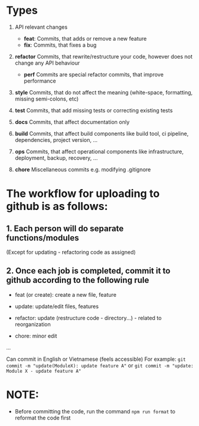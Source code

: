 # Types

1. API relevant changes

   - **feat**: Commits, that adds or remove a new feature
   - **fix**: Commits, that fixes a bug

2. **refactor** Commits, that rewrite/restructure your code, however does not change any API behaviour

   - **perf** Commits are special refactor commits, that improve performance

3. **style** Commits, that do not affect the meaning (white-space, formatting, missing semi-colons, etc)

4. **test** Commits, that add missing tests or correcting existing tests

5. **docs** Commits, that affect documentation only

6. **build** Commits, that affect build components like build tool, ci pipeline, dependencies, project version, ...

7. **ops** Commits, that affect operational components like infrastructure, deployment, backup, recovery, ...

8. **chore** Miscellaneous commits e.g. modifying .gitignore

# The workflow for uploading to github is as follows:

## 1. Each person will do separate functions/modules

(Except for updating - refactoring code as assigned)

## 2. Once each job is completed, commit it to github according to the following rule

- feat (or create): create a new file, feature

- update: update/edit files, features

- refactor: update (restructure code - directory...) - related to reorganization

- chore: minor edit

...

Can commit in English or Vietnamese (feels accessible)
For example: `git commit -m "update(ModuleX): update feature A"` or `git commit -m "update: Module X - update feature A"`

# NOTE:

- Before committing the code, run the command `npm run format` to reformat the code first
